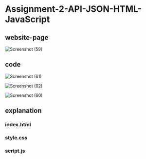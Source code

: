 # Assignment-2-API-JSON-HTML-JavaScript

## website-page

![Screenshot (59)](https://github.com/FordPipatkittikul/Assignment-2-API-JSON-HTML-JavaScript/assets/121902625/f53f63d2-3410-4fdc-b343-ebca700243e4)

## code
![Screenshot (61)](https://github.com/FordPipatkittikul/Assignment-2-API-JSON-HTML-JavaScript/assets/121902625/c1942777-0a28-4caf-ab38-d22c3e8a5407)

![Screenshot (62)](https://github.com/FordPipatkittikul/Assignment-2-API-JSON-HTML-JavaScript/assets/121902625/749a72c1-f16b-416a-9c53-59022ec7b70c)

![Screenshot (60)](https://github.com/FordPipatkittikul/Assignment-2-API-JSON-HTML-JavaScript/assets/121902625/b35a3454-5595-4d3e-b0b7-331cf30cbe61)

## explanation

### index.html

### style.css

### script.js

